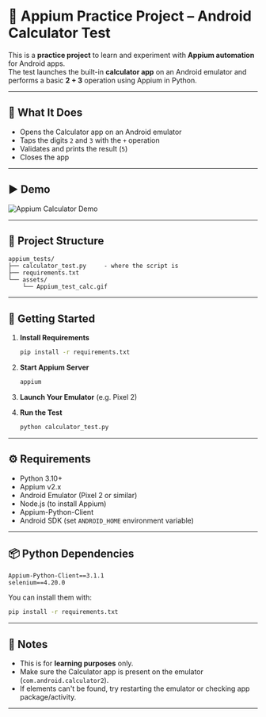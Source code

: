 # 🧪 Appium Practice Project – Android Calculator Test

This is a **practice project** to learn and experiment with **Appium automation** for Android apps.  
The test launches the built-in **calculator app** on an Android emulator and performs a basic **2 + 3** operation using Appium in Python.

---

## 🎯 What It Does

- Opens the Calculator app on an Android emulator
- Taps the digits `2` and `3` with the `+` operation
- Validates and prints the result (`5`)
- Closes the app

---

## ▶️ Demo

![Appium Calculator Demo](assets/Appium_test_calc.gif)

---

## 📁 Project Structure

```
appium_tests/
├── calculator_test.py     - where the script is
├── requirements.txt
└── assets/
    └── Appium_test_calc.gif
```

---

## 🚀 Getting Started

1. **Install Requirements**
   ```bash
   pip install -r requirements.txt
   ```

2. **Start Appium Server**
   ```bash
   appium
   ```

3. **Launch Your Emulator** (e.g. Pixel 2)

4. **Run the Test**
   ```bash
   python calculator_test.py
   ```

---

## ⚙️ Requirements

- Python 3.10+
- Appium v2.x
- Android Emulator (Pixel 2 or similar)
- Node.js (to install Appium)
- Appium-Python-Client
- Android SDK (set `ANDROID_HOME` environment variable)

---

## 📦 Python Dependencies

```
Appium-Python-Client==3.1.1
selenium==4.20.0
```

You can install them with:
```bash
pip install -r requirements.txt
```

---

## 📌 Notes

- This is for **learning purposes** only.
- Make sure the Calculator app is present on the emulator (`com.android.calculator2`).
- If elements can't be found, try restarting the emulator or checking app package/activity.

---

